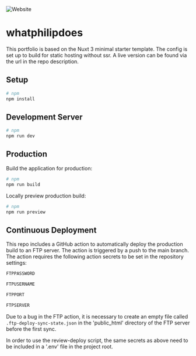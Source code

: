 <img alt="Website" src="https://img.shields.io/website?url=https%3A%2F%2Fwhatphilipdoes.com%2F&up_message=live&down_message=offline&style=flat-square">

# whatphilipdoes

This portfolio is based on the Nuxt 3 minimal starter template. The config is set up to build for static hosting without ssr. A live version can be found via the url in the repo description.

## Setup

```bash
# npm
npm install
```

## Development Server

```bash
# npm
npm run dev
```

## Production

Build the application for production:

```bash
# npm
npm run build
```

Locally preview production build:

```bash
# npm
npm run preview
```

## Continuous Deployment

This repo includes a GitHub action to automatically deploy the production build to an FTP server. The action is triggered by a push to the main branch. The action requires the following action secrets to be set in the repository settings:

```bash
FTPPASSWORD
```

```bash
FTPUSERNAME
```

```bash
FTPPORT
```

```bash
FTPSERVER
```

Due to a bug in the FTP action, it is necessary to create an empty file called `.ftp-deploy-sync-state.json` in the 'public_html' directory of the FTP server before the first sync.

In order to use the review-deploy script, the same secrets as above need to be included in a '.env' file in the project root.
